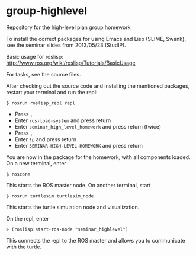 group-highlevel
===============

Repository for the high-level plan group homework

To install the correct packages for using Emacs and Lisp (SLIME, Swank), see the seminar slides from 2013/05/23 (StudIP).

Basic usage for roslisp: http://www.ros.org/wiki/roslisp/Tutorials/BasicUsage

For tasks, see the source files.


After checking out the source code and installing the mentioned packages, restart your terminal and run the repl:

```
$ rosrun roslisp_repl repl
```

* Press `,`
* Enter `ros-load-system` and press return
* Enter `seminar_high_level_homework` and press return (twice)
* Press `,`
* Enter `!p` and press return
* Enter `SEMINAR-HIGH-LEVEL-HOMEWORK` and press return

You are now in the package for the homework, with all components loaded.
On a new terminal, enter

```
$ roscore
```

This starts the ROS master node. On another terminal, start

```
$ rosrun turtlesim turtlesim_node
```

This starts the turtle simulation node and visualization.

On the repl, enter

```
> (roslisp:start-ros-node "seminar_highlevel")
```

This connects the repl to the ROS master and allows you to communicate with the turtle.
